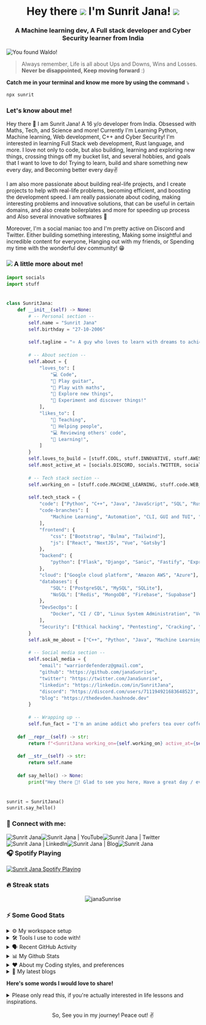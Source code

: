 <h1 align="center">
    Hey there 
    <img src="https://raw.githubusercontent.com/MartinHeinz/MartinHeinz/master/wave.gif" width="30px"> 
    I'm Sunrit Jana! 
    <img src="https://media.giphy.com/media/mGcNjsfWAjY5AEZNw6/giphy.gif" width="50">
</h1>

<h3 align="center">A Machine learning dev, A Full stack developer and Cyber Security learner from India</h3>

<img src= "https://octodex.github.com/images/waldocat.png" width="160px" Title="You found Waldo!" align="center">

> Always remember, Life is all about Ups and Downs, Wins and Losses. **Never be disappointed, Keep moving forward** :)

**Catch me in your terminal and know me more by using the command** ⤵️

```sh
npx sunrit
```

### Let's know about me!

Hey there 👋 I am Sunrit Jana! A 16 y/o developer from India. Obsessed with Maths, Tech, and Science and more! 
Currently I'm Learning Python, Machine learning, Web development, C++ and Cyber Security! I'm interested in learning 
Full Stack web development, Rust language, and more. I love not only to code, but also building, learning 
and exploring new things, crossing things off my bucket list, and several hobbies, and goals that I want 
to love to do! Trying to learn, build and share something new every day, and Becoming better every day✌️

I am also more passionate about building real-life projects, and I create projects to help with 
real-life problems, becoming efficient, and boosting the development speed. I am really passionate 
about coding, making interesting problems and innovative solutions, that can be useful in certain domains, 
and also create boilerplates and more for speeding up process and Also several innovative softwares 🤩

Moreover, I'm a social maniac too and I'm pretty active on Discord and Twitter. Either building something 
interesting, Making some insightful and incredible content for everyone, Hanging out with my friends, or 
Spending my time with the wonderful dev community! 😁

### <img src="https://media.giphy.com/media/VgCDAzcKvsR6OM0uWg/giphy.gif" width="50"> A little more about me!

```python
import socials
import stuff


class SunritJana:
    def __init__(self) -> None:
        # -- Personal section --
        self.name = "Sunrit Jana"
        self.birthday = "27-10-2006"

        self.tagline = "⭐ A guy who loves to learn with dreams to achieve something awesome!"

        # -- About section --
        self.about = {
            "loves_to": [
                "💻 Code",
                "🎸 Play guitar",
                "🏫 Play with maths",
                "🔭 Explore new things",
                "🧪 Experiment and discover things!"
            ],
            "likes_to": [
                "🏫 Teaching",
                "🤝 Helping people",
                "💻 Reviewing others' code",
                "🚀 Learning!",
            ]
        }
        self.loves_to_build = [stuff.COOL, stuff.INNOVATIVE, stuff.AWESOME, stuff.USEFUL]
        self.most_active_at = [socials.DISCORD, socials.TWITTER, socials.GITHUB, socials.LINKEDIN]

        # -- Tech stack section --
        self.working_on = [stuff.code.MACHINE_LEARNING, stuff.code.WEB_DEVELOPMENT, stuff.security.ETHICAL_HACKING, stuff.code.DEV_OPS]

        self.tech_stack = {
            "code": ["Python", "C++", "Java", "JavaScript", "SQL", "Rust"],
            "code-branches": [
                "Machine Learning", "Automation", "CLI, GUI and TUI", "Full Stack development", "Networking"
            ],
            "frontend": {
                "css": ["Bootstrap", "Bulma", "Tailwind"],
                "js": ["React", "NextJS", "Vue", "Gatsby"]
            },
            "backend": {
                "python": ["Flask", "Django", "Sanic", "Fastify", "ExpressJS"]
            },
            "cloud": ["Google cloud platform", "Amazon AWS", "Azure"],
            "databases": {
                "SQL": ["PostgreSQL", "MySQL", "SQLite"],
                "NoSQL": ["Redis", "MongoDB", "Firebase", "Supabase"]
            },
            "DevSecOps": [
                "Docker", "CI / CD", "Linux System Administration", "Version Control System", "Virtualization"
            ],
            "Security": ["Ethical hacking", "Pentesting", "Cracking", "Networking"]
        }
        self.ask_me_about = ["C++", "Python", "Java", "Machine Learning", "Full Stack development", "DevSecOps", "Ethical hacking"]

        # -- Social media section --
        self.social_media = {
            "email": "warriordefenderz@gmail.com",
            "github": "https://github.com/janaSunrise",
            "twitter": "https://twitter.com/JanaSunrise",
            "linkedin": "https://linkedin.com/in/SunritJana",
            "discord": "https://discord.com/users/711194921683648523",
            "blog": "https://thedevden.hashnode.dev"
        }

        # -- Wrapping up --
        self.fun_fact = "I'm an anime addict who prefers tea over coffee!"

    def __repr__(self) -> str:
        return f"<SunritJana working_on={self.working_on} active_at={self.most_active_at} ask_about={self.ask_me_about}>"

    def __str__(self) -> str:
        return self.name

    def say_hello() -> None:
        print("Hey there 👋! Glad to see you here, Have a great day / evening ahead!")


sunrit = SunritJana()
sunrit.say_hello()
```

### 🔗 Connect with me:

<p align="center">
    
[<img align="left" alt="Sunrit Jana" src="https://img.shields.io/badge/Website-02ccf7?style=for-the-badge&logo=https://raw.githubusercontent.com/iconic/open-iconic/master/svg/globe.svg&logoColor=white" />][website]
[<img align="left" alt="Sunrit Jana | YouTube" src="https://img.shields.io/badge/YouTube-FF0000?style=for-the-badge&logo=youtube&logoColor=white" />][youtube]
[<img align="left" alt="Sunrit Jana | Twitter" src="https://img.shields.io/badge/Twitter-1DA1F2?style=for-the-badge&logo=twitter&logoColor=white" />][twitter]
[<img align="left" alt="Sunrit Jana | LinkedIn" src="https://img.shields.io/badge/LinkedIn-0077B5?style=for-the-badge&logo=linkedin&logoColor=white" />][linkedin]
[<img align="left" alt="Sunrit Jana | Blog" src="https://img.shields.io/badge/Hashnode-2962FF?style=for-the-badge&logo=hashnode&logoColor=white" />][blog]
[<img align="left" alt="Sunrit Jana" src="https://img.shields.io/badge/Octo%20Profile-00FFFF?style=for-the-badge&logo=https://raw.githubusercontent.com/iconic/open-iconic/master/svg/globe.svg&logoColor=white" />][octoprofile]

</p>

<br />

### 🎧 Spotify Playing

[<img src="https://spotify-activity.warriordefenderz.vercel.app/api/spotify" alt="Sunrit Jana Spotify Playing" width="400" />](https://open.spotify.com/user/qy9jhr85so9g8pr6zz7aizc6x)

### 🔥 Streak stats

<p align="center">
  <img align="center" src="https://github-readme-streak-stats.herokuapp.com/?user=janaSunrise&theme=algolia" alt="janaSunrise" />
</p>

### ⚡ Some Good Stats

<!-- Workspace info -->

<details>
  <summary>⚙️ My workspace setup</summary>

  - **Laptop**: HP Notebook G5 (Intel I5, 12GB Ram)
  - **OS**: Windows 10 / Ubuntu 20.04 / Arch Linux
  - **Terminal**: ZSH with spaceship or powerlevel10k theme
  - **Terminal-based editors**: Nano, NeoVim with ayu theme.
  - **Browser**: Mozilla firefox and Microsoft Edge.
  - **Code Editor**: VSCode, Jetbrains IDE, NeoVim.
  - **Music Player**: Spotify
  - **Note software**: Notion

</details>

<!-- Toolset summary -->

<details>
  <summary> 🛠 Tools I use to code with! </summary>
  
  - **UI / UX**

    <img alt="Figma" src="https://img.shields.io/badge/figma%20-%23F24E1E.svg?&style=for-the-badge&logo=figma&logoColor=white"/> 

  - **Programming Languages**

    <img src="https://img.shields.io/badge/C-00599C?style=for-the-badge&logo=c&logoColor=white" alt="c" />
    <img src="https://img.shields.io/badge/C%2B%2B-00599C?style=for-the-badge&logo=c%2B%2B&logoColor=white" alt="cplusplus" />
    <img src="https://img.shields.io/badge/Java-ED8B00?style=for-the-badge&logo=java&logoColor=white" alt="java" />
    <img src="https://img.shields.io/badge/Python-14354C?style=for-the-badge&logo=python&logoColor=white" alt="python" /> 
    <img src="https://img.shields.io/badge/Rust-000000?style=for-the-badge&logo=rust&logoColor=white" alt="rust" />
    <img src="https://img.shields.io/badge/JavaScript-323330?style=for-the-badge&logo=javascript&logoColor=F7DF1E" alt="javascript" />

  - **Frameworks**
    - **CSS**

      <img src="https://img.shields.io/badge/Bootstrap-563D7C?style=for-the-badge&logo=bootstrap&logoColor=white" alt="bootstrap" />
      <img src="https://img.shields.io/badge/Bulma-00D1B2?style=for-the-badge&logo=https://simpleicons.org/icons/bulma.svg&logoColor=white" alt="bulma" />
      <img src="https://img.shields.io/badge/Tailwind_CSS-38B2AC?style=for-the-badge&logo=tailwind-css&logoColor=white" alt="tailwind">
      <img src="https://img.shields.io/badge/Material--UI-0081CB?style=for-the-badge&logo=material-ui&logoColor=white" alt="materialize"/>
      <img src="https://img.shields.io/badge/Chakra--UI-319795?style=for-the-badge&logo=chakra-ui&logoColor=white" alt="chakraui" />

    - **Frontend**

      <img src="https://img.shields.io/badge/Gatsby-663399?style=for-the-badge&logo=gatsby&logoColor=white" alt="gatsby" />
      <img alt="React" src="https://img.shields.io/badge/react%20-%2320232a.svg?&style=for-the-badge&logo=react&logoColor=%2361DAFB"/>
      <img alt="Vue.js" src="https://img.shields.io/badge/vuejs%20-%2335495e.svg?&style=for-the-badge&logo=vue.js&logoColor=%234FC08D"/>
      <img alt="Next.js" src="https://img.shields.io/badge/next.js-000000?style=for-the-badge&logo=nextdotjs&logoColor=white" />

    - **Backend**

      <img alt="Django" src="https://img.shields.io/badge/django%20-%23092E20.svg?&style=for-the-badge&logo=django&logoColor=white"/>
      <img alt="Flask" src="https://img.shields.io/badge/flask%20-%23000.svg?&style=for-the-badge&logo=flask&logoColor=white"/>
      <img alt="FastAPI" src="https://img.shields.io/badge/fastapi-109989?style=for-the-badge&logo=FASTAPI&logoColor=white"/>
      <img src="https://img.shields.io/badge/Express.js-000000?style=for-the-badge&logo=express&logoColor=white" alt="expressjs" />
      <img src="https://img.shields.io/badge/fastify-202020?style=for-the-badge&logo=fastify&logoColor=white" alt="fastify" />

    - **AI / ML**

      <img src="https://img.shields.io/badge/scikit_learn-F7931E?style=for-the-badge&logo=scikit-learn&logoColor=white" alt="scikit-learn" />
      <img alt="TensorFlow" src="https://img.shields.io/badge/TensorFlow%20-%23FF6F00.svg?&style=for-the-badge&logo=TensorFlow&logoColor=white" />
      <img alt="Keras" src="https://img.shields.io/badge/Keras%20-%23D00000.svg?&style=for-the-badge&logo=Keras&logoColor=white"/>
      <img alt="PyTorch" src="https://img.shields.io/badge/PyTorch%20-%23EE4C2C.svg?&style=for-the-badge&logo=PyTorch&logoColor=white" />
      <img alt="Pandas" src="https://img.shields.io/badge/pandas%20-%23150458.svg?&style=for-the-badge&logo=pandas&logoColor=white" />
      <img alt="NumPy" src="https://img.shields.io/badge/numpy%20-%23013243.svg?&style=for-the-badge&logo=numpy&logoColor=white" /> 
      <img src="https://img.shields.io/badge/OpenCV-27338e?style=for-the-badge&logo=OpenCV&logoColor=white" alt="opencv" />

  - **Databases**

    <img src="https://img.shields.io/badge/MySQL-00000F?style=for-the-badge&logo=mysql&logoColor=white" alt="mysql" /> 
    <img src="https://img.shields.io/badge/SQLite-07405E?style=for-the-badge&logo=sqlite&logoColor=white" alt="sqlite" />
    <img src="https://img.shields.io/badge/PostgreSQL-316192?style=for-the-badge&logo=postgresql&logoColor=white" alt="postgres" />
    <img src="https://img.shields.io/badge/MongoDB-4EA94B?style=for-the-badge&logo=mongodb&logoColor=white" alt="mongodb" />
    <img src="https://img.shields.io/badge/redis-%23DD0031.svg?&style=for-the-badge&logo=redis&logoColor=white" alt="redis" />
    <img src="https://img.shields.io/badge/firebase-ffca28?style=for-the-badge&logo=firebase&logoColor=black" alt="firebase" />
    <img src="https://img.shields.io/badge/Supabase-181818?style=for-the-badge&logo=supabase&logoColor=white" alt="supabase" />

  - **Cloud**

    <img src="https://img.shields.io/badge/Heroku-430098?style=for-the-badge&logo=heroku&logoColor=white" alt="heroku" />
    <img src="https://img.shields.io/badge/Microsoft_Azure-0089D6?style=for-the-badge&logo=microsoft-azure&logoColor=white" alt="azure" />
    <img src="https://img.shields.io/badge/Google_Cloud-4285F4?style=for-the-badge&logo=google-cloud&logoColor=white" alt="gcp" /> 
    <img alt="AWS" src="https://img.shields.io/badge/AWS%20-%23FF9900.svg?&style=for-the-badge&logo=amazon-aws&logoColor=white"/> 

  - **Operating Systems**

    <img src="https://img.shields.io/badge/Windows-0078D6?style=for-the-badge&logo=windows&logoColor=white" alt="windows" />
    <img src="https://img.shields.io/badge/Ubuntu-E95420?style=for-the-badge&logo=ubuntu&logoColor=white" alt="ubuntu" />
    <img src="https://img.shields.io/badge/Arch_Linux-1793D1?style=for-the-badge&logo=arch-linux&logoColor=white" alt="arch" />
    <img src="https://img.shields.io/badge/Kali_Linux-557C94?style=for-the-badge&logo=kali-linux&logoColor=white" alt="Kali" />
    
  - **Code Editors**
    
    <img src="https://img.shields.io/badge/Visual_Studio_Code-0078D4?style=for-the-badge&logo=visual%20studio%20code&logoColor=white" alt="VS Code" />
    <img src="https://img.shields.io/badge/PyCharm-000000.svg?&style=for-the-badge&logo=PyCharm&logoColor=white" alt="Pycharm" />
    <img src="https://img.shields.io/badge/VIM-%2311AB00.svg?&style=for-the-badge&logo=vim&logoColor=white" alt="VIM" />

  - **Music**

    <img src="https://img.shields.io/badge/Spotify-1ED760?&style=for-the-badge&logo=spotify&logoColor=white" alt="spotify" />
    <img src="https://img.shields.io/badge/YouTube_Music-FF0000?style=for-the-badge&logo=youtube-music&logoColor=white" alt="youtube-music">

  - **Bloging**

    <img alt="Hashnode" src="https://img.shields.io/badge/Hashnode-2962FF?style=for-the-badge&logo=hashnode&logoColor=white">

  - **Other Skills**

    <img alt="Git" src="https://img.shields.io/badge/git%20-%23F05033.svg?&style=for-the-badge&logo=git&logoColor=white"/>
    <img alt="GitHub" src="https://img.shields.io/badge/github%20-%23121011.svg?&style=for-the-badge&logo=github&logoColor=white"/>
    <img src="https://img.shields.io/badge/Linux-FCC624?style=for-the-badge&logo=https://simpleicons.org/icons/linux.svg&logoColor=white" alt="linux" /> 
    <img alt="Shell Script" src="https://img.shields.io/badge/shell_script%20-%23121011.svg?&style=for-the-badge&logo=gnu-bash&logoColor=white"/>
    <img alt="Docker" src="https://img.shields.io/badge/docker%20-%230db7ed.svg?&style=for-the-badge&logo=docker&logoColor=white"/>
    <img src="https://img.shields.io/badge/Grafana-F46800?style=for-the-badge&logo=https://simpleicons.org/icons/grafana.svg&logoColor=white" alt="grafana" />
    <img alt="Nginx" src="https://img.shields.io/badge/nginx%20-%23009639.svg?&style=for-the-badge&logo=nginx&logoColor=white"/>

</details>

<details>
  <summary>🗣 Recent GitHub Activity</summary>
  
<!--START_SECTION:activity-->
1. 🎉 Merged PR [#85](https://github.com/janaSunrise/HypixelIO/pull/85) in [janaSunrise/HypixelIO](https://github.com/janaSunrise/HypixelIO)
2. 🎉 Merged PR [#86](https://github.com/janaSunrise/HypixelIO/pull/86) in [janaSunrise/HypixelIO](https://github.com/janaSunrise/HypixelIO)
<!--END_SECTION:activity-->
</details>

<!-- Github stats summary -->

<details>
  <summary>📊 My Github Stats</summary>
 
  <p><img src="https://github-readme-stats.warriordefenderz.vercel.app/api?username=janasunrise&show_icons=true&include_all_commits=true&line_height=25" alt="janasunrise" /></p>
  
  <p align="left"> <a href="https://github.com/janaSunrise"><img src="https://github-profile-trophy.vercel.app/?username=janaSunrise" alt="janaSunrise" /></a> </p>
  
  ### My Contribution graph
  
  <p><img align="left" src="https://activity-graph.herokuapp.com/graph?username=janaSunrise&theme=github" alt="Github Contribution graph" /></p> 
  
  <br />

</details>

<!-- Wakatime Stats section -->

<details>
  <summary>❤️ About my Coding styles, and preferences </summary>
  <br />

  <!--START_SECTION:waka-->
![Lines of code](https://img.shields.io/badge/From%20Hello%20World%20I%27ve%20Written-2.0%20million%20lines%20of%20code-blue)

**🐱 My Github Data** 

> 🏆 1,471 Contributions in the Year 2021
 > 
> 📦 0 Bytes Used in Github's Storage 
 > 
> 🚫 Not Opted to Hire
 > 
> 📜 58 Public Repositories 
 > 
> 🔑 0 Private Repositories  
 > 
**I'm an Early 🐤** 

```text
🌞 Morning    53 commits     ███░░░░░░░░░░░░░░░░░░░░░░   15.14% 
🌆 Daytime    151 commits    ██████████░░░░░░░░░░░░░░░   43.14% 
🌃 Evening    117 commits    ████████░░░░░░░░░░░░░░░░░   33.43% 
🌙 Night      29 commits     ██░░░░░░░░░░░░░░░░░░░░░░░   8.29%

```
📅 **I'm Most Productive on Wednesday** 

```text
Monday       52 commits     ███░░░░░░░░░░░░░░░░░░░░░░   14.86% 
Tuesday      40 commits     ██░░░░░░░░░░░░░░░░░░░░░░░   11.43% 
Wednesday    81 commits     █████░░░░░░░░░░░░░░░░░░░░   23.14% 
Thursday     58 commits     ████░░░░░░░░░░░░░░░░░░░░░   16.57% 
Friday       56 commits     ████░░░░░░░░░░░░░░░░░░░░░   16.0% 
Saturday     33 commits     ██░░░░░░░░░░░░░░░░░░░░░░░   9.43% 
Sunday       30 commits     ██░░░░░░░░░░░░░░░░░░░░░░░   8.57%

```


📊 **This Week I Spent My Time On** 

```text
⌚︎ Time Zone: Asia/Kolkata

💬 Programming Languages: 
Python                   18 hrs 26 mins      █████████████████░░░░░░░░   67.59% 
HTML                     5 hrs 40 mins       █████░░░░░░░░░░░░░░░░░░░░   20.83% 
Markdown                 1 hr 29 mins        █░░░░░░░░░░░░░░░░░░░░░░░░   5.49% 
Other                    34 mins             ░░░░░░░░░░░░░░░░░░░░░░░░░   2.13% 
TOML                     23 mins             ░░░░░░░░░░░░░░░░░░░░░░░░░   1.44%

🔥 Editors: 
PyCharm                  24 hrs 3 mins       ██████████████████████░░░   88.2% 
VS Code                  3 hrs 13 mins       ███░░░░░░░░░░░░░░░░░░░░░░   11.8%

🐱‍💻 Projects: 
spotify-playing-readme   14 hrs 25 mins      █████████████░░░░░░░░░░░░   52.89% 
ZeroCom                  2 hrs 27 mins       ██░░░░░░░░░░░░░░░░░░░░░░░   9.04% 
bubble-sort-visualization2 hrs 24 mins       ██░░░░░░░░░░░░░░░░░░░░░░░   8.85% 
ML-algorithm-comparator  2 hrs 9 mins        ██░░░░░░░░░░░░░░░░░░░░░░░   7.93% 
quick-sort-visualization 1 hr 25 mins        █░░░░░░░░░░░░░░░░░░░░░░░░   5.24%

💻 Operating System: 
Linux                    27 hrs 16 mins      █████████████████████████   100.0%

```

**I Mostly Code in Python** 

```text
Python                   38 repos            ███████████████░░░░░░░░░░   62.3% 
JavaScript               8 repos             ███░░░░░░░░░░░░░░░░░░░░░░   13.11% 
Jupyter Notebook         3 repos             █░░░░░░░░░░░░░░░░░░░░░░░░   4.92% 
HTML                     2 repos             ░░░░░░░░░░░░░░░░░░░░░░░░░   3.28% 
Java                     2 repos             ░░░░░░░░░░░░░░░░░░░░░░░░░   3.28%

```


**Timeline**

![Chart not found](https://raw.githubusercontent.com/janaSunrise/janaSunrise/master/charts/bar_graph.png) 


<!--END_SECTION:waka-->
  
</details>

<!-- Latest blogs section -->

<details>
  <summary>🔖 My latest blogs</summary>
  
<!-- HASHNODE_BLOG:START -->
<p align="left">
<a href="https://janasunrise.hashnode.dev/still-using-expressjs-time-to-switch-backend-frameworks-ckn2m1v8405cmefs18szi3ush" title="Still using ExpressJS? Time to switch backend frameworks!"><img src="https://cdn.hashnode.com/res/hashnode/image/upload/v1617357314462/yXOcBsWs4.png" alt="Still using ExpressJS? Time to switch backend frameworks!" width="250px" align="left" /></a>
<a href="https://janasunrise.hashnode.dev/still-using-expressjs-time-to-switch-backend-frameworks-ckn2m1v8405cmefs18szi3ush" title="Still using ExpressJS? Time to switch backend frameworks!"><strong>Still using ExpressJS? Time to switch backend frameworks!</strong></a>
<div><strong>4 Apr 2021</strong> | <strong>4 Apr 2021</strong></div>
<br/> Hey everyone! Welcome to this blog on switching your backend frameworks in JS.
So, here's the thing, We all know ExpressJS is indeed popular and probably one of the first backend frameworks, But that doesn't give a proper reason to use it, when you g... </p> <br/> <br/>
<p align="left">
<a href="https://janasunrise.hashnode.dev/writing-our-first-deep-learning-model-ckmspjqu50bf7l0s19i61flzv" title="Writing our first deep learning model"><img src="https://cdn.hashnode.com/res/hashnode/image/upload/v1616674231900/AlvHiQAgB.png" alt="Writing our first deep learning model" width="250px" align="right" /></a>
<a href="https://janasunrise.hashnode.dev/writing-our-first-deep-learning-model-ckmspjqu50bf7l0s19i61flzv" title="Writing our first deep learning model"><strong>Writing our first deep learning model</strong></a>
<div><strong>28 Mar 2021</strong> | <strong>1 Jan 1970</strong></div>
<br/> Hey everyone! In this article, we're gonna be writing our first deep learning model from scratch. We'll be covering the basic things with explanations on the way, and then do our model that predicts and then export it for normal use.
We'll be using G... </p> <br/> <br/>
<p align="left">
<a href="https://janasunrise.hashnode.dev/deep-learning-101-ckmiq0g5e09tokks15jpj0w22" title="Deep learning 101"><img src="https://cdn.hashnode.com/res/hashnode/image/upload/v1616304562895/azbmynRtY.png" alt="Deep learning 101" width="250px" align="left" /></a>
<a href="https://janasunrise.hashnode.dev/deep-learning-101-ckmiq0g5e09tokks15jpj0w22" title="Deep learning 101"><strong>Deep learning 101</strong></a>
<div><strong>21 Mar 2021</strong> | <strong>1 Jan 1970</strong></div>
<br/> AI and Machine learning is the trendy topic now-a-days and there's another trendy term called "Deep learning". In this article we'll be covering All about deep learning, and how it works behind the scenes. Let's start!
Deep learning is a small part o... </p> <br/> <br/>
<p align="left">
<a href="https://janasunrise.hashnode.dev/lets-explore-linear-regression-cklfbmpkz09w0hks1ggkc6lsb" title="Let's explore linear regression!!"><img src="https://cdn.hashnode.com/res/hashnode/image/upload/v1613922230138/3PStIKAOk.png" alt="Let's explore linear regression!!" width="250px" align="right" /></a>
<a href="https://janasunrise.hashnode.dev/lets-explore-linear-regression-cklfbmpkz09w0hks1ggkc6lsb" title="Let's explore linear regression!!"><strong>Let's explore linear regression!!</strong></a>
<div><strong>21 Feb 2021</strong> | <strong>1 Jan 1970</strong></div>
<br/> What is linear regression?
Linear regression was created in the field of statistics. It's studied as a model for understanding the relationship between input and target continuous variables, but has been borrowed by machine learning. It is both a sta... </p> <br/> <br/>
<p align="left">
<a href="https://janasunrise.hashnode.dev/gradient-descent-and-all-about-it-ckl6pfhjr027hlos1g5iuc554" title="Gradient descent and all about it"><img src="https://cdn.hashnode.com/res/hashnode/image/upload/v1613401194762/mYyhKHsDk.png" alt="Gradient descent and all about it" width="250px" align="left" /></a>
<a href="https://janasunrise.hashnode.dev/gradient-descent-and-all-about-it-ckl6pfhjr027hlos1g5iuc554" title="Gradient descent and all about it"><strong>Gradient descent and all about it</strong></a>
<div><strong>15 Feb 2021</strong> | <strong>1 Jan 1970</strong></div>
<br/> Heyy everyone! Welcome to this blog on gradient descent, and various features and calculations in it.
If you're not familiar with it, Gradient descent is a ML optimization algorithm, that helps finding a local minimum of a differentiable function rea... </p> <br/> <br/>
<p align="left">
<a href="https://janasunrise.hashnode.dev/preparing-your-data-for-training-your-model-ckkurmykw0295bxs16bzdffdy" title="Preparing your data for training your model"><img src="https://cdn.hashnode.com/res/hashnode/image/upload/v1612679322184/S9CkXVfXV.png" alt="Preparing your data for training your model" width="250px" align="right" /></a>
<a href="https://janasunrise.hashnode.dev/preparing-your-data-for-training-your-model-ckkurmykw0295bxs16bzdffdy" title="Preparing your data for training your model"><strong>Preparing your data for training your model</strong></a>
<div><strong>7 Feb 2021</strong> | <strong>7 Feb 2021</strong></div>
<br/> Hey everyone! Hope you're doing well. Welcome to this blog on preparing data for training your machine learning model.
This is always has been a necessary step whether you make a statistical model, like LinearRegression or GradientBoosting, or Deep l... </p> <br/> <br/>
<!-- HASHNODE_BLOG:END -->
</details>

**Here's some words I would love to share!**

<details>
  <summary>Please only read this, if you're actually interested in life lessons and inspirations.</summary>

  <p align="left"><img src="https://raw.githubusercontent.com/janaSunrise/janaSunrise/master/images/thought.png" alt="janasunrise" /></p>

</details>

<br />

<!-- END -->
<div align="center">
    So, See you in my journey! Peace out! ✌️
</div>

<!-- Links and URLs -->
[website]: https://sunritjana.now.sh
[twitter]: https://twitter.com/janaSunrise
[youtube]: https://www.youtube.com/channel/UC3S4lcSvaSIiT3uSRSi7uCQ
[instagram]: https://instagram.com/dare.me_bro
[linkedin]: https://www.linkedin.com/in/sunrit-jana-785605197/
[blog]: https://thedevden.hashnode.dev
[octoprofile]: https://octoprofile.now.sh/user?id=janaSunrise
